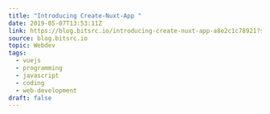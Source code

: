 ```yaml
---
title: "Introducing Create-Nuxt-App "
date: 2019-05-07T13:53:11Z
link: https://blog.bitsrc.io/introducing-create-nuxt-app-a8e2c1c78921?source=rss----5c2fdf847f4a---4&utm_medium=RSS&utm_source=news.12bit.vn
source: blog.bitsrc.io
topic: Webdev
tags:
  - vuejs
  - programming
  - javascript
  - coding
  - web-development
draft: false
---
```

